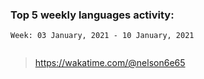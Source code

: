 ### Top 5 weekly languages activity:

<!--START_SECTION:waka-->
```text
Week: 03 January, 2021 - 10 January, 2021


```
<!--END_SECTION:waka-->

> https://wakatime.com/@nelson6e65
